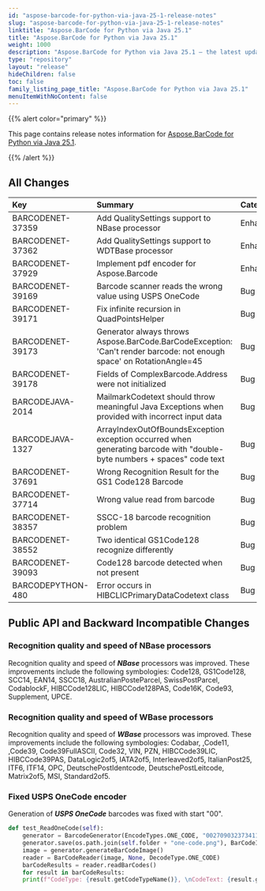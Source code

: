 ```yaml
---
id: "aspose-barcode-for-python-via-java-25-1-release-notes"
slug: "aspose-barcode-for-python-via-java-25-1-release-notes"
linktitle: "Aspose.BarCode for Python via Java 25.1"
title: "Aspose.BarCode for Python via Java 25.1"
weight: 1000
description: "Aspose.BarCode for Python via Java 25.1 – the latest updates and fixes."
type: "repository"
layout: "release"
hideChildren: false
toc: false
family_listing_page_title: "Aspose.BarCode for Python via Java 25.1"
menuItemWithNoContent: false
---
```


{{% alert color="primary" %}} 

This page contains release notes information for [Aspose.BarCode for Python via Java 25.1](https://releases.aspose.com/barcode/python-java/new-releases/aspose.barcode-for-python-via-java-25.1/).

{{% /alert %}} 
## **All Changes**

|**Key**|**Summary**|**Category**|
| :- | :- | :- |
| BARCODENET-37359   | Add QualitySettings support to NBase processor                                                                          | Enhancement  |
| BARCODENET-37362   | Add QualitySettings support to WDTBase processor                                                                        | Enhancement  |
| BARCODENET-37929   | Implement pdf encoder for Aspose.Barcode                                                                                | Enhancement  |
| BARCODENET-39169   | Barcode scanner reads the wrong value using USPS OneCode                                                                | Bug          |
| BARCODENET-39171   | Fix infinite recursion in QuadPointsHelper                                                                              | Bug          |
| BARCODENET-39173   | Generator always throws Aspose.BarCode.BarCodeException: 'Can't render barcode: not enough space' on RotationAngle=45   | Bug          |
| BARCODENET-39178   | Fields of ComplexBarcode.Address were not initialized                                                                   | Bug          |
| BARCODEJAVA-2014   | MailmarkCodetext should throw meaningful Java Exceptions when provided with incorrect input data                        | Bug          |
| BARCODEJAVA-1327   | ArrayIndexOutOfBoundsException exception occurred when generating barcode with "double-byte numbers + spaces" code text | Bug          |
| BARCODENET-37691   | Wrong Recognition Result for the GS1 Code128 Barcode                                                                    | Bug          |
| BARCODENET-37714   | Wrong value read from barcode                                                                                           | Bug          |
| BARCODENET-38357   | SSCC-18 barcode recognition problem                                                                                     | Bug          |
| BARCODENET-38552   | Two identical GS1Code128 recognize differently                                                                          | Bug          |
| BARCODENET-39093   | Code128 barcode detected when not present                                                                               | Bug          |
| BARCODEPYTHON-480  | Error occurs in HIBCLICPrimaryDataCodetext class                                                                        | Bug          |


## **Public API and Backward Incompatible Changes**

### Recognition quality and speed of NBase processors

Recognition quality and speed of ***NBase*** processors was improved. These improvements include the following
symbologies: Code128, GS1Code128, SCC14, EAN14, SSCC18, AustralianPosteParcel, SwissPostParcel, CodablockF,
HIBCCode128LIC, HIBCCode128PAS, Code16K, Code93, Supplement, UPCE.

### Recognition quality and speed of WBase processors

Recognition quality and speed of ***WBase*** processors was improved. These improvements include the following
symbologies: Codabar, ,Code11, ,Code39, Code39FullASCII, Code32, VIN, PZN, HIBCCode39LIC, HIBCCode39PAS, DataLogic2of5,
IATA2of5, Interleaved2of5, ItalianPost25, ITF6, ITF14, OPC, DeutschePostIdentcode, DeutschePostLeitcode, Matrix2of5,
MSI, Standard2of5.

### Fixed USPS OneCode encoder

Generation of ***USPS OneCode*** barcodes was fixed with start "00".

```python
def test_ReadOneCode(self):
    generator = BarcodeGenerator(EncodeTypes.ONE_CODE, "0027090323734116180477077361580")
    generator.save(os.path.join(self.folder + "one-code.png"), BarCodeImageFormat.PNG)
    image = generator.generateBarCodeImage()
    reader = BarCodeReader(image, None, DecodeType.ONE_CODE)
    barCodeResults = reader.readBarCodes()
    for result in barCodeResults:
    print(f"CodeType: {result.getCodeTypeName()}, \nCodeText: {result.getCodeText()}")
```
```